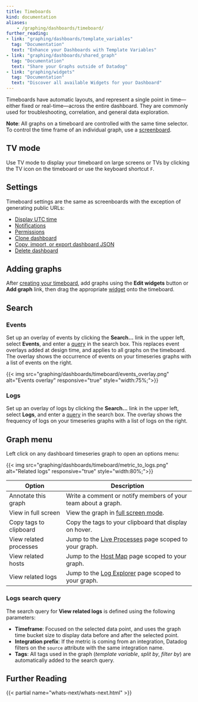 ```yaml
---
title: Timeboards
kind: documentation
aliases:
    - /graphing/dashboards/timeboard/
further_reading:
- link: "graphing/dashboards/template_variables"
  tag: "Documentation"
  text: "Enhance your Dashboards with Template Variables"
- link: "graphing/dashboards/shared_graph"
  tag: "Documentation"
  text: "Share your Graphs outside of Datadog"
- link: "graphing/widgets"
  tag: "Documentation"
  text: "Discover all available Widgets for your Dashboard"
---
```


Timeboards have automatic layouts, and represent a single point in time—either fixed or real-time—across the entire dashboard. They are commonly used for troubleshooting, correlation, and general data exploration.

**Note**: All graphs on a timeboard are controlled with the same time selector. To control the time frame of an individual graph, use a [screenboard][1].

## TV mode

Use TV mode to display your timeboard on large screens or TVs by clicking the TV icon on the timeboard or use the keyboard shortcut `F`.

## Settings

Timeboard settings are the same as screenboards with the exception of generating public URLs:

* [Display UTC time][2]
* [Notifications][3]
* [Permissions][4]
* [Clone dashboard][5]
* [Copy, import, or export dashboard JSON][6]
* [Delete dashboard][7]

## Adding graphs

After [creating your timeboard][8], add graphs using the **Edit widgets** button or **Add graph** link, then drag the appropriate [widget][9] onto the timeboard.

## Search

### Events

Set up an overlay of events by clicking the **Search...** link in the upper left, select **Events**, and enter a [query][10] in the search box. This replaces event overlays added at design time, and applies to all graphs on the timeboard. The overlay shows the occurrence of events on your timeseries graphs with a list of events on the right.

{{< img src="graphing/dashboards/timeboard/events_overlay.png" alt="Events overlay" responsive="true" style="width:75%;">}}

### Logs

Set up an overlay of logs by clicking the **Search...** link in the upper left, select **Logs**, and enter a [query][11] in the search box. The overlay shows the frequency of logs on your timeseries graphs with a list of logs on the right.

## Graph menu

Left click on any dashboard timeseries graph to open an options menu:

{{< img src="graphing/dashboards/timeboard/metric_to_logs.png" alt="Related logs" responsive="true" style="width:80%;">}}

| Option                 | Description                                                   |
|------------------------|---------------------------------------------------------------|
| Annotate this graph    | Write a comment or notify members of your team about a graph. |
| View in full screen    | View the graph in [full screen mode][12].                     |
| Copy tags to clipboard | Copy the tags to your clipboard that display on hover.        |
| View related processes | Jump to the [Live Processes][13] page scoped to your graph.   |
| View related hosts     | Jump to the [Host Map][14] page scoped to your graph.         |
| View related logs      | Jump to the [Log Explorer][15] page scoped to your graph.     |

### Logs search query

The search query for **View related logs** is defined using the following parameters:

* **Timeframe**: Focused on the selected data point, and uses the graph time bucket size to display data before and after the selected point.
* **Integration prefix**: If the metric is coming from an integration, Datadog filters on the `source` attribute with the same integration name.
* **Tags**: All tags used in the graph (*template variable*, *split by*, *filter by*) are automatically added to the search query.

## Further Reading

{{< partial name="whats-next/whats-next.html" >}}

[1]: /graphing/dashboards/screenboard
[2]: /graphing/dashboards/screenboard/#display-utc-time
[3]: /graphing/dashboards/screenboard/#notifications
[4]: /graphing/dashboards/screenboard/#permissions
[5]: /graphing/dashboards/screenboard/#clone-dashboard
[6]: /graphing/dashboards/screenboard/#copy-import-or-export-dashboard-json
[7]: /graphing/dashboards/screenboard/#delete-dashboard
[8]: /graphing/dashboards/#new-dashboard
[9]: /graphing/widgets
[10]: /graphing/event_stream/#event-query-language
[11]: /logs/explorer/search/#search-syntax
[12]: /graphing/widgets/#full-screen
[13]: https://app.datadoghq.com/process
[14]: https://app.datadoghq.com/infrastructure/map
[15]: https://app.datadoghq.com/logs
